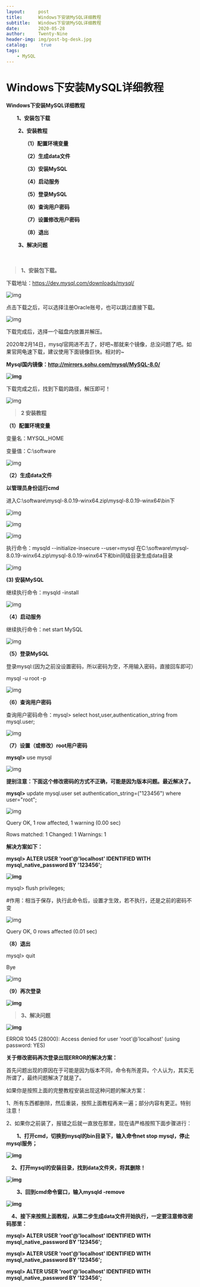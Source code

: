 ```yaml
---
layout:     post
title:      Windows下安装MySQL详细教程
subtitle:   Windows下安装MySQL详细教程
date:       2020-05-28
author:     Twenty-Nine
header-img: img/post-bg-desk.jpg
catalog: 	 true
tags:
    - MySQL
---
```


# Windows下安装MySQL详细教程

**Windows下安装MySQL详细教程**

　　**1、安装包下载**

　　  **2、安装教程**

　　　　**（1）配置环境变量**

　　　　**（2）生成data文件**

　　　　**（3）安装MySQL**

　　　　**（4）启动服务**

　　　　**（5）登录MySQL**

　　　　**（6）查询用户密码**

　　　　**（7）设置修改用户密码**

　　　　**（8）退出**

　 　**3、解决问题**

　　

> **1、安装包下载。**

下载地址：https://dev.mysql.com/downloads/mysql/

![img](https://images2018.cnblogs.com/blog/1435523/201809/1435523-20180909145941512-769947425.png)

 

点击下载之后，可以选择注册Oracle账号，也可以跳过直接下载。

![img](https://images2018.cnblogs.com/blog/1435523/201809/1435523-20180909150321246-422217249.png)

下载完成后，选择一个磁盘内放置并解压。

 

2020年2月14日，mysql官网进不去了，好吧~那就来个镜像，总没问题了吧。如果官网龟速下载，建议使用下面镜像巨快。相对的~

**Mysql国内镜像：http://mirrors.sohu.com/mysql/MySQL-8.0/**

**![img](https://img2018.cnblogs.com/i-beta/1435523/202002/1435523-20200214012521294-416245235.png)**

 

 

 下载完成之后，找到下载的路径，解压即可！

![img](https://img2020.cnblogs.com/blog/1302991/202003/1302991-20200324133824383-1822063458.png)

 

 

 

> **2 安装教程**

**（1）配置环境变量**

变量名：MYSQL_HOME

变量值：C:\software

![img](https://img2020.cnblogs.com/blog/1302991/202003/1302991-20200324134052390-1123768702.png)

 

 

 

**（2）生成data文件**

**以管理员身份运行cmd**

进入C:\software\mysql-8.0.19-winx64.zip\mysql-8.0.19-winx64\bin下

![img](https://img2020.cnblogs.com/blog/1302991/202003/1302991-20200324134148878-135182281.png)

 

 ![img](https://img2020.cnblogs.com/blog/1302991/202003/1302991-20200324134235665-1096276433.png)

 

![img](https://img2020.cnblogs.com/blog/1302991/202003/1302991-20200324134317258-794967649.png)

 

 

 

执行命令：mysqld --initialize-insecure --user=mysql  在C:\software\mysql-8.0.19-winx64.zip\mysql-8.0.19-winx64下和bin同级目录生成data目录

 ![img](https://img2020.cnblogs.com/blog/1302991/202003/1302991-20200324134604050-775796161.png)

 

 

**(3) 安装MySQL**

继续执行命令：mysqld -install

 ![img](https://img2020.cnblogs.com/blog/1302991/202003/1302991-20200324134614902-1738135026.png)

 

 

**（4）启动服务**

继续执行命令：net start MySQL

![img](https://img2020.cnblogs.com/blog/1302991/202003/1302991-20200324134710121-934367759.png)

 

 

 

**（5）登录MySQL**

登录mysql:(因为之前没设置密码，所以密码为空，不用输入密码，直接回车即可）

mysql -u root -p

![img](https://img2020.cnblogs.com/blog/1302991/202003/1302991-20200324134859944-327947261.png)

 

 

 

**（6）查询用户密码**

查询用户密码命令：mysql> select host,user,authentication_string from mysql.user;

![img](https://img2020.cnblogs.com/blog/1302991/202003/1302991-20200324135044540-346081321.png)

 

**（7）设置（或修改）root用户密码**

**mysql>** use mysql

![img](https://img2018.cnblogs.com/i-beta/1435523/202002/1435523-20200213230557388-1983160880.png)

 

**提别注意：下面这个修改密码的方式不正确，可能是因为版本问题。最近解决了。**

**mysql>** update mysql.user set authentication_string=("123456") where user="root"; 

![img](https://img2018.cnblogs.com/i-beta/1435523/202002/1435523-20200213230625664-67411486.png)

Query OK, 1 row affected, 1 warning (0.00 sec)

Rows matched: 1  Changed: 1  Warnings: 1

**解决方案如下：**

**mysql> ALTER USER 'root'@'localhost' IDENTIFIED WITH mysql_native_password BY '123456';**

**![img](https://img2018.cnblogs.com/i-beta/1435523/202002/1435523-20200214005443070-2007166482.png)**

mysql> flush privileges; 

\#作用：相当于保存，执行此命令后，设置才生效，若不执行，还是之前的密码不变

![img](https://img2018.cnblogs.com/i-beta/1435523/202002/1435523-20200213230706274-1442278651.png)

Query OK, 0 rows affected (0.01 sec) 

**（8）退出**

mysql> quit

Bye

![img](https://img2018.cnblogs.com/i-beta/1435523/202002/1435523-20200213230730751-12826274.png)

 **（9）再次登录**

**![img](https://img2018.cnblogs.com/i-beta/1435523/202002/1435523-20200214005517779-28637674.png)**

 

 

 

> **3、解决问题**

**![img](https://img2018.cnblogs.com/i-beta/1435523/202002/1435523-20200214005803305-1153038646.png)**

 

 

 ERROR 1045 (28000): Access denied for user 'root'@'localhost' (using password: YES)

**关于修改密码再次登录出现ERROR的解决方案：**

首先问题出现的原因在于可能是因为版本不同，命令有所差异。个人认为，其实无所谓了，最终问题解决了就是了。

如果你是按照上面的完整教程安装出现这种问题的解决方案：

1、所有东西都删除，然后重装，按照上面教程再来一遍；部分内容有更正。特别注意！

2、如果你之前装了，报错之后就一直放在那里，现在请严格按照下面步骤进行：

　　**1、打开cmd，切换到mysql的bin目录下，输入命令net stop mysql，停止mysql服务；**

**![img](https://img2018.cnblogs.com/i-beta/1435523/202002/1435523-20200214010244062-1805443953.png)**

 

 

 　**2、打开mysql的安装目录，找到data文件夹，将其删除！**

**![img](https://img2018.cnblogs.com/i-beta/1435523/202002/1435523-20200214010329384-1938042208.png)**

　　**3、回到cmd命令窗口，输入mysqld -remove**

**![img](https://img2018.cnblogs.com/i-beta/1435523/202002/1435523-20200214010423973-525837391.png)**

 

 　**4、接下来按照上面教程，从第二步生成data文件开始执行，一定要注意修改密码那里：**

**mysql> ALTER USER 'root'@'localhost' IDENTIFIED WITH mysql_native_password BY '123456';**

**mysql> ALTER USER 'root'@'localhost' IDENTIFIED WITH mysql_native_password BY '123456';**

**mysql> ALTER USER 'root'@'localhost' IDENTIFIED WITH mysql_native_password BY '123456';**